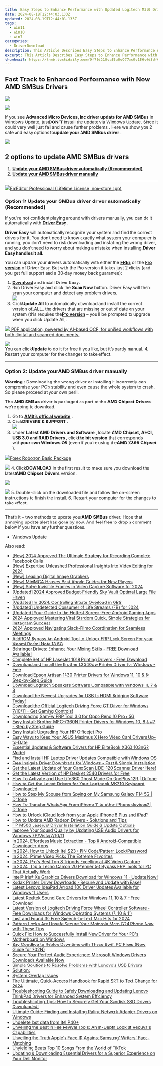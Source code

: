 ```yaml
---
title: Easy Steps to Enhance Performance with Updated Logitech M310 Drivers
date: 2024-08-18T12:44:03.133Z
updated: 2024-08-19T12:44:03.133Z
tags:
  - win11
  - win10
  - win7
categories:
  - DriverDownload
description: This Article Describes Easy Steps to Enhance Performance with Updated Logitech M310 Drivers
excerpt: This Article Describes Easy Steps to Enhance Performance with Updated Logitech M310 Drivers
thumbnail: https://thmb.techidaily.com/9f78d218ca56a8e977ac9c156c6d3df029b653f49542887406f9b6531aa186a8.jpg
---
```


## Fast Track to Enhanced Performance with New AMD SMBus Drivers

<!-- affiliate ads begin -->
<a href="https://store.nero.com/order/checkout.php?PRODS=22889392&QTY=1&AFFILIATE=108875&CART=1"><img src="http://webstatic.nero.com/nero2015-com-wAssets/img/affiliate/media/banner728-90eng.jpg" border="0"></a>
<!-- affiliate ads end -->
![](https://images.drivereasy.com/wp-content/uploads/2018/07/img_5b56fa1540bd0.jpg)

 If you see **Advanced Micro Devices, Inc driver update for AMD SMBus** in Windows Update, just**DON’T** install the update via Windows Update. Since it could very well just fail and cause further problems . Here we show you 2 safe and easy options to**update your AMD SMBus driver** .

<!-- affiliate ads begin -->
<a href="https://shop.copernic.com/order/checkout.php?PRODS=41033091&QTY=1&AFFILIATE=108875&CART=1"><img src="https://secure.2checkout.com/images/merchant/8d30aa96e72440759f74bd2306c1fa3d/Copernic-2023-Affiliate-728x90-Advanced.png" border="0"></a>
<!-- affiliate ads end -->
## 2 options to update AMD SMBus drivers

1. **[Update your AMD SMBus driver automatically (Recommended)](https://www.drivereasy.com/knowledge/advanced-micro-devices-inc-driver-update-for-amd-smbus-solved/#O1)**
2. **[Update your AMD SMBus driver manually](https://tools.techidaily.com/drivereasy/download/)**

---

<!-- affiliate ads begin -->
<a href="https://shop.emeditor.com/order/checkout.php?PRODS=4631722&QTY=1&AFFILIATE=108875&CART=1"><img src="https://www.emeditor.com/wp-content/uploads/2023/05/frontpage2-2048x588.webp" border="0">EmEditor Professional (Lifetime License, non-store app)</a>
<!-- affiliate ads end -->
### Option 1: Update your **SMBus driver driver** automatically (Recommended)

 If you’re not confident playing around with drivers manually, you can do it automatically with **[Driver Easy](https://tools.techidaily.com/drivereasy/download/)**  .

**Driver Easy**   will automatically recognize your system and find the correct drivers for it. You don’t need to know exactly what system your computer is running, you don’t need to risk downloading and installing the wrong driver, and you don’t need to worry about making a mistake when installing.**Driver Easy handles it all.**

 You can update your drivers automatically with either the **[FREE](https://tools.techidaily.com/drivereasy/download/)** [](https://tools.techidaily.com/drivereasy/download/) or the **[Pro version](https://tools.techidaily.com/drivereasy/download/)**  of Driver Easy. But with the Pro version it takes just 2 clicks (and you get full support and a 30-day money back guarantee):

1. [**Download**](https://tools.techidaily.com/drivereasy/download/) and install Driver Easy.
2. Run Driver Easy and click the **Scan Now** button. Driver Easy will then scan your computer and detect any problem drivers.  
![](https://images.drivereasy.com/wp-content/uploads/2018/05/img_5afb955c3ee3c.jpg)
3. Click**Update All** to automatically download and install the correct version of_ALL_ the drivers that are missing or out of date on your system (this requires the[**Pro version**](https://tools.techidaily.com/drivereasy/download/) – you’ll be prompted to upgrade when you click Update All).  
<!-- affiliate ads begin -->
<a href="https://checkout.abbyy.com/order/checkout.php?PRODS=39254762&QTY=1&AFFILIATE=108875&CART=1"> <img src="https://secure.avangate.com/images/merchant/0e5fb5c76fca16adbee503c9aff393cd/products/11_FR-Badges-NEW-FR-Standard-16-WIN-200.png" border="0"> PDF application, powered by AI-based OCR, for unified workflows with both digital and scanned documents. </a>
<!-- affiliate ads end -->
![](https://images.drivereasy.com/wp-content/uploads/2018/07/img_5b3da218d4356.jpg)  
 You can click**Update** to do it for free if you like, but it’s partly manual.
4. Restart your computer for the changes to take effect.

---

### Option 2: Update your**AMD** **SMBus**  driver manually

**Warning** : Downloading the wrong driver or installing it incorrectly can compromise your PC’s stability and even cause the whole system to crash. So please proceed at your own peril.

 The **AMD SMBus** driver is packaged as part of the **AMD Chipset** **Drivers** we’re going to download.

1. Go to **[AMD’s official website](https://www.amd.com/en)**  .
2. Click**DRIVERS & SUPPORT** .  
![](https://images.drivereasy.com/wp-content/uploads/2018/06/img_5b174777cee5f.jpg)
3. Under **Latest AMD Drivers and Software** , locate **AMD Chipset, AHCI, USB 3.0 and RAID Drivers** , click**the bit version** that corresponds with**your own Windows OS** (even if you’re using the**AMD X399 Chipset** ).  
<!-- affiliate ads begin -->
<a href="https://secure.2checkout.com/order/checkout.php?PRODS=4726960&QTY=1&AFFILIATE=108875&CART=1"><img src="https://secure.avangate.com/images/merchant/5f4f7141b65a730b4efb0e0d51f63e94/products/forexrobotronbox.gif" border="0">Forex Robotron Basic Package</a>
<!-- affiliate ads end -->
![](https://images.drivereasy.com/wp-content/uploads/2018/06/img_5b174e63eec18.png)
4. Click**DOWNLOAD** in the first result to make sure you download the latest**AMD Chipset** **Drivers** version.  
<!-- affiliate ads begin -->
<a href="https://shop.mondly.com/affiliate.php?ACCOUNT=ATISTUDI&AFFILIATE=108875&PATH=https%3A%2F%2Fwww.mondly.com%3FAFFILIATE%3D108875%26RESOURCE%3D%2BGeneral%2B970x90%2B"><img src="https://secure.avangate.com/images/merchant/69c418c33ec2e1a4267fa9bb77fa1428/general-970x90.gif" border="0"></a>
<!-- affiliate ads end -->
![](https://images.drivereasy.com/wp-content/uploads/2018/06/img_5b174cf9e1f05.png)
5. Double-click on the downloaded file and follow the on-screen instructions to finish the install.
6. Restart your computer for the changes to take effect.

---

 That’s it  – two methods to update your**AMD** **SMBus** driver. Hope that annoying update alert has gone by now. And feel free to drop a comment below if you have any further questions.

* [Windows Update](https://tools.techidaily.com/drivereasy/download/)

<ins class="adsbygoogle"
     style="display:block"
     data-ad-format="autorelaxed"
     data-ad-client="ca-pub-7571918770474297"
     data-ad-slot="1223367746"></ins>



<ins class="adsbygoogle"
     style="display:block"
     data-ad-client="ca-pub-7571918770474297"
     data-ad-slot="8358498916"
     data-ad-format="auto"
     data-full-width-responsive="true"></ins>

<span class="atpl-alsoreadstyle">Also read:</span>
<div><ul>
<li><a href="https://remote-screen-capture.techidaily.com/new-2024-approved-the-ultimate-strategy-for-recording-complete-facebook-calls/"><u>[New] 2024 Approved  The Ultimate Strategy for Recording Complete Facebook Calls</u></a></li>
<li><a href="https://facebook-video-footage.techidaily.com/new-expertise-unleashed-professional-insights-into-video-editing-for-2024/"><u>[New] Expertise Unleashed  Professional Insights Into Video Editing for 2024</u></a></li>
<li><a href="https://screen-capture.techidaily.com/new-leading-digital-image-grabbers/"><u>[New] Leading Digital Image Grabbers</u></a></li>
<li><a href="https://screen-capture.techidaily.com/new-minimca-houses-best-abode-guides-for-new-players/"><u>[New] MiniMCA Houses  Best Abode Guides for New Players</u></a></li>
<li><a href="https://on-screen-recording.techidaily.com/new-solve-invisible-frames-in-video-capture-software-for-2024/"><u>[New] Solve Invisible Frames in Video Capture Software for 2024</u></a></li>
<li><a href="https://article-files.techidaily.com/updated-2024-approved-budget-friendly-sky-vault-optimal-large-file-haven/"><u>[Updated] 2024 Approved  Budget-Friendly Sky Vault  Optimal Large File Haven</u></a></li>
<li><a href="https://on-screen-recording.techidaily.com/updated-in-2024-controlling-bitrate-overload-in-obs/"><u>[Updated] In 2024, Controlling Bitrate Overload in OBS</u></a></li>
<li><a href="https://facebook-videos.techidaily.com/updated-undetected-consumer-of-life-streams-fb-for-2024/"><u>[Updated] Undetected Consumer of Life Streams (FB) for 2024</u></a></li>
<li><a href="https://screen-sharing-recording.techidaily.com/updated-your-guide-to-the-hottest-screen-free-android-gaming-apps/"><u>[Updated] Your Guide to the Hottest Screen-Free Android Gaming Apps</u></a></li>
<li><a href="https://instagram-clips.techidaily.com/2024-approved-mastering-viral-stardom-quick-simple-strategies-for-instagram-success/"><u>2024 Approved  Mastering Viral Stardom  Quick, Simple Strategies for Instagram Success</u></a></li>
<li><a href="https://screen-video-capture.techidaily.com/2024-approved-navigating-slack-filmo-coordination-for-seamless-meetings/"><u>2024 Approved  Navigating Slack-Filmo Coordination for Seamless Meetings</u></a></li>
<li><a href="https://bypass-frp.techidaily.com/addrom-bypass-an-android-tool-to-unlock-frp-lock-screen-for-your-xiaomi-redmi-note-13-5g-by-drfone-android/"><u>AddROM Bypass An Android Tool to Unlock FRP Lock Screen For your Xiaomi Redmi Note 13 5G</u></a></li>
<li><a href="https://win-amazing.techidaily.com/behringer-drives-enhance-your-mixing-skills-free-download-available/"><u>Behringer Drives: Enhance Your Mixing Skills - FREE Download Available!</u></a></li>
<li><a href="https://win-amazing.techidaily.com/complete-set-of-hp-laserjet-1018-printing-drivers-free-download/"><u>Complete Set of HP LaserJet 1018 Printing Drivers - Free Download</u></a></li>
<li><a href="https://win-amazing.techidaily.com/download-and-install-the-brother-l2540dw-printer-driver-for-windows-free/"><u>Download and Install the Brother L2540dw Printer Driver for Windows - Free</u></a></li>
<li><a href="https://win-amazing.techidaily.com/download-epson-artisan-1430-printer-drivers-for-windows-11-10-and-8-step-by-step-guide/"><u>Download Epson Artisan 1430 Printer Drivers for Windows 11, 10 & 8: Step-by-Step Guide</u></a></li>
<li><a href="https://win-amazing.techidaily.com/download-logitech-speakers-software-compatible-with-windows-11-7-and-8/"><u>Download Logitech Speakers Software Compatible with Windows 11, 7 & 8</u></a></li>
<li><a href="https://win-amazing.techidaily.com/download-the-newest-upgrades-for-usb-to-hdmi-bridging-software-today/"><u>Download the Newest Upgrades for USB to HDMI Bridging Software Today!</u></a></li>
<li><a href="https://win-amazing.techidaily.com/download-the-official-logitech-driving-force-gt-driver-for-windows-71011-get-gaming-controls/"><u>Download the Official Logitech Driving Force GT Driver for Windows 7/10/11 – Get Gaming Controls!</u></a></li>
<li><a href="https://easy-unlock-android.techidaily.com/downloading-samfw-frp-tool-30-for-oppo-reno-10-proplus-5g-by-drfone-android/"><u>Downloading SamFw FRP Tool 3.0 for Oppo Reno 10 Pro+ 5G</u></a></li>
<li><a href="https://win-amazing.techidaily.com/easy-install-brother-mfc-7360n-printer-drivers-for-windows-10-8-and-7-step-by-step-guide/"><u>Easy Install: Brother MFC-7360N Printer Drivers for Windows 10, 8 & #7 - Step by Step Guide</u></a></li>
<li><a href="https://win-amazing.techidaily.com/easy-install-upgrading-your-hp-officejet-pro/"><u>Easy Install: Upgrading Your HP Officejet Pro</u></a></li>
<li><a href="https://win-amazing.techidaily.com/easy-ways-to-keep-your-asus-maximus-x-hero-video-card-drivers-up-to-date/"><u>Easy Ways to Keep Your ASUS Maximus X Hero Video Card Drivers Up-to-Date</u></a></li>
<li><a href="https://win-amazing.techidaily.com/essential-updates-and-software-drivers-for-hp-elitebook-x360-103ng2-model/"><u>Essential Updates & Software Drivers for HP EliteBook X360 103nG2 Model</u></a></li>
<li><a href="https://win-amazing.techidaily.com/find-and-install-hp-laptop-driver-updates-compatible-with-windows-os/"><u>Find and Install HP Laptop Driver Updates Compatible with Windows OS</u></a></li>
<li><a href="https://win-amazing.techidaily.com/free-insignia-driver-downloads-for-windows-fast-and-simple-installation/"><u>Free Insignia Driver Downloads for Windows - Fast & Simple Installation</u></a></li>
<li><a href="https://win-amazing.techidaily.com/get-the-latest-update-of-your-canoscan-lide-120-scanner-driver-here/"><u>Get the Latest Update of Your CanoScan LiDE-120 Scanner Driver Here!</u></a></li>
<li><a href="https://win-amazing.techidaily.com/get-the-latest-version-of-hp-deskjet-2540-drivers-for-free/"><u>Get the Latest Version of HP Deskjet 2540 Drivers for Free</u></a></li>
<li><a href="https://location-social.techidaily.com/how-to-activate-and-use-life360-ghost-mode-on-oneplus-12r-drfone-by-drfone-virtual-android/"><u>How To Activate and Use Life360 Ghost Mode On OnePlus 12R | Dr.fone</u></a></li>
<li><a href="https://win-amazing.techidaily.com/how-to-get-the-latest-drivers-for-your-logiteeck-mk710-keyboard-downloaded/"><u>How to Get the Latest Drivers for Your Logiteeck MK710 Keyboard Downloaded</u></a></li>
<li><a href="https://change-location.techidaily.com/how-to-stop-my-spouse-from-spying-on-my-samsung-galaxy-f14-5g-drfone-by-drfone-virtual-android/"><u>How to Stop My Spouse from Spying on My Samsung Galaxy F14 5G | Dr.fone</u></a></li>
<li><a href="https://review-topics.techidaily.com/how-to-transfer-whatsapp-from-iphone-11-to-other-iphone-devices-drfone-by-drfone-transfer-whatsapp-from-ios-transfer-whatsapp-from-ios/"><u>How To Transfer WhatsApp From iPhone 11 to other iPhone devices? | Dr.fone</u></a></li>
<li><a href="https://activate-lock.techidaily.com/how-to-unlock-icloud-lock-from-your-apple-iphone-8-plus-and-ipad-by-drfone-ios/"><u>How to Unlock iCloud lock from your Apple iPhone 8 Plus and iPad?</u></a></li>
<li><a href="https://win-amazing.techidaily.com/how-to-update-amd-radeon-drivers-solutions-and-tips/"><u>How to Update AMD Radeon Drivers - Solutions and Tips</u></a></li>
<li><a href="https://win-amazing.techidaily.com/hp-m506-laserjet-driver-installation-guide-and-update-options/"><u>HP M506 LaserJet Driver Installation Guide & Update Options</u></a></li>
<li><a href="https://win-amazing.techidaily.com/improve-your-sound-quality-by-updating-usb-audio-drivers-for-windows-xpvista71011/"><u>Improve Your Sound Quality by Updating USB Audio Drivers for Windows XP/Vista/7/10/11</u></a></li>
<li><a href="https://article-knowledge.techidaily.com/in-2024-effortless-music-extraction-top-8-android-compatible-downloader-apps/"><u>In 2024, Effortless Music Extraction - Top 8 Android-Compatible Downloader Apps</u></a></li>
<li><a href="https://unlock-android.techidaily.com/in-2024-how-to-unlock-itel-s23plus-pin-codepattern-lockpassword-by-drfone-android/"><u>In 2024, How to Unlock Itel S23+ PIN Code/Pattern Lock/Password</u></a></li>
<li><a href="https://facebook-video-content.techidaily.com/in-2024-prime-video-picks-the-extreme-favorites/"><u>In 2024, Prime Video Picks  The Extreme Favorites</u></a></li>
<li><a href="https://extra-skills.techidaily.com/in-2024-pros-best-top-8-tripods-excelling-at-4k-video-capture/"><u>In 2024, Pro's Best  Top 8 Tripods Excelling at 4K Video Capture</u></a></li>
<li><a href="https://bypass-frp.techidaily.com/in-2024-top-5-tecno-camon-20-premier-5g-bypass-frp-tools-for-pc-that-actually-work-by-drfone-android/"><u>In 2024, Top 5 Tecno Camon 20 Premier 5G Bypass FRP Tools for PC That Actually Work</u></a></li>
<li><a href="https://win-amazing.techidaily.com/intel-iris-xe-graphics-drivers-download-for-windows-11-update-now/"><u>Intel® Iris® Xe Graphics Drivers Download for Windows 11 - Update Now!</u></a></li>
<li><a href="https://win-amazing.techidaily.com/1722966099095-kodak-printer-driver-downloads-secure-and-update-with-ease/"><u>Kodak Printer Driver Downloads - Secure and Update with Ease!</u></a></li>
<li><a href="https://win-amazing.techidaily.com/latest-lenovo-ideapad-amoad-100-driver-updates-available-for-windows-11-users/"><u>Latest Lenovo IdeaPad Amoad 100 Driver Updates Available for Windows 11 Users</u></a></li>
<li><a href="https://win-amazing.techidaily.com/latest-realtek-sound-card-drivers-for-windows-11-10-and-7-free-download/"><u>Latest Realtek Sound Card Drivers for Windows 11, 10 & 7 - Free Download</u></a></li>
<li><a href="https://win-amazing.techidaily.com/latest-version-of-logitech-driving-force-wheel-controller-software-free-downloads-for-windows-operating-systems-7-10-and-11/"><u>Latest Version of Logitech Driving Force Wheel Controller Software - Free Downloads for Windows Operating Systems (7, 10 & 11)</u></a></li>
<li><a href="https://extra-skills.techidaily.com/lost-and-found-30-free-speech-to-text-mac-hits-for-2024/"><u>Lost and Found  30 Free Speech-to-Text Mac Hits for 2024</u></a></li>
<li><a href="https://easy-unlock-android.techidaily.com/pattern-locks-are-unsafe-secure-your-motorola-moto-g24-phone-now-with-these-tips-by-drfone-android/"><u>Pattern Locks Are Unsafe Secure Your Motorola Moto G24 Phone Now with These Tips</u></a></li>
<li><a href="https://win-amazing.techidaily.com/quick-fix-how-to-successfully-install-new-driver-for-your-pcs-motherboard-on-windows/"><u>Quick Fix: How to Successfully Install New Driver for Your PC's Motherboard on Windows</u></a></li>
<li><a href="https://win-answers.techidaily.com/say-goodbye-to-roblox-downtime-with-these-swift-pc-fixes-new-guide-for-202n/"><u>Say Goodbye to Roblox Downtime with These Swift PC Fixes (New Guide for 202N)</u></a></li>
<li><a href="https://win-amazing.techidaily.com/1722976036602-secure-your-perfect-audio-experience-microsoft-windows-drivers-downloads-available-now/"><u>Secure Your Perfect Audio Experience: Microsoft Windows Drivers Downloads Available Now</u></a></li>
<li><a href="https://win-amazing.techidaily.com/simple-solutions-to-resolve-problems-with-lenovos-usb-drivers/"><u>Simple Solutions to Resolve Problems with Lenovo's USB Drivers</u></a></li>
<li><a href="https://win-amazing.techidaily.com/solution/"><u>Solution:</u></a></li>
<li><a href="https://driver-install.techidaily.com/system-overlap-issues/"><u>System Overlap Issues</u></a></li>
<li><a href="https://some-skills.techidaily.com/the-ultimate-quick-access-handbook-for-rapid-srt-to-text-change-for-2024/"><u>The Ultimate, Quick-Access Handbook for Rapid SRT to Text Change for 2024</u></a></li>
<li><a href="https://win-amazing.techidaily.com/troubleshooting-guide-to-safely-downloading-and-updating-lenovo-thinkpad-drivers-for-enhanced-system-efficiency/"><u>Troubleshooting Guide to Safely Downloading and Updating Lenovo ThinkPad Drivers for Enhanced System Efficiency</u></a></li>
<li><a href="https://win-amazing.techidaily.com/troubleshooting-tips-how-to-securely-get-your-sandisk-ssd-drivers-downloaded/"><u>Troubleshooting Tips: How to Securely Get Your Sandisk SSD Drivers Downloaded!</u></a></li>
<li><a href="https://win-amazing.techidaily.com/ultimate-guide-finding-and-installing-ralink-network-adapter-drivers-on-windows/"><u>Ultimate Guide: Finding and Installing Ralink Network Adapter Drivers on Windows</u></a></li>
<li><a href="https://techidaily.com/undelete-lost-data-from-itel-p40plus-by-fonelab-android-recover-data/"><u>Undelete lost data from Itel P40+</u></a></li>
<li><a href="https://techtrends.techidaily.com/unveiling-the-best-in-file-revival-tools-an-in-depth-look-at-recuvas-capabilities/"><u>Unveiling the Best in File Revival Tools: An In-Depth Look at Recuva's Capabilities</u></a></li>
<li><a href="https://extra-information.techidaily.com/unveiling-the-truth-apples-face-id-against-samsung-writers-face-matching/"><u>Unveiling the Truth  Apple's Face ID Against Samsung’ Writers' Face-Matching</u></a></li>
<li><a href="https://tiktok-video-recordings.techidaily.com/unyielding-beats-top-10-songs-from-the-world-of-tiktok/"><u>Unyielding Beats  Top 10 Songs From the World of TikTok</u></a></li>
<li><a href="https://win-amazing.techidaily.com/updating-and-downloading-essential-drivers-for-a-superior-experience-on-your-dell-monitor/"><u>Updating & Downloading Essential Drivers for a Superior Experience on Your Dell Monitor</u></a></li>
</ul></div>
